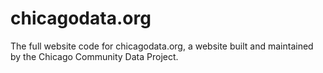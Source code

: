 # chicagodata.org
The full website code for chicagodata.org, a website built and maintained by the Chicago Community Data Project. 
